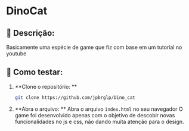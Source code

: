 # DinoCat

## 📖 Descrição:
Basicamente uma espécie de game que fiz com base em um tutorial no youtube

## 🔧 Como testar:

1. **Clone o repositório: **
   ```bash
   git clone https://github.com/jpbrglp/Dino_cat
2. **Abra o arquivo: **
   Abra o arquivo `index.html` no seu navegador
O game foi desenvolvido apenas com o objetivo de descobir novas funcionalidades no js e css, não dando muita atenção para o design.
